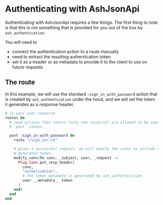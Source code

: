# Authenticating with AshJsonApi

Authenticating with AshJsonApi requires a few things. The first thing to note is that this is not something that is provided for you out of the box by `ash_authentication`.

You will need to

- connect the authentication action to a route manually
- need to extract the resulting authentication token
- set it as a header or as metadata to provide it to the client to use on future requests

## The route

In this example, we will use the standard `:sign_in_with_password` action that is created by `ash_authentication` under the hood, and we will set the token it generates as a response header.

```elixir
# in your user resource
routes do
  # read actions that return *only one resource* are allowed to be used with
  # `post` routes.

  post :sign_in_with_password do
    route "/sign_in/:id"

    # given a successful request, we will modify the route to include the
    # generated token
    modify_conn(fn conn, _subject, user, _request ->
      Plug.Conn.put_resp_header(
        conn,
        "authorization",
        # the token metadata is generated by ash_authentication
        user.__metadata__.token
      )
    end)
  end
end
```
